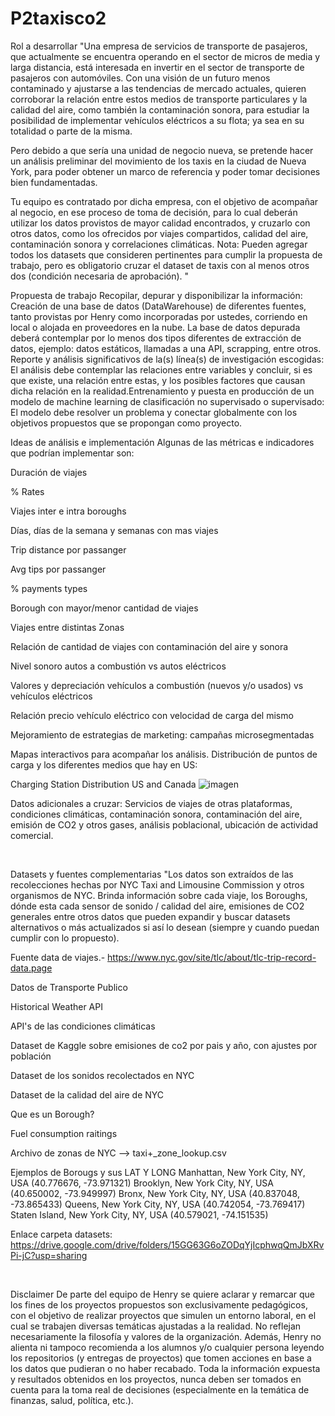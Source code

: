 # P2taxisco2

Rol a desarrollar
​"Una empresa de servicios de transporte de pasajeros, que actualmente se encuentra operando en el sector de micros de media y larga distancia, está interesada en invertir en el sector de transporte de pasajeros con automóviles. Con una visión de un futuro menos contaminado y ajustarse a las tendencias de mercado actuales, quieren corroborar la relación entre estos medios de transporte particulares y la calidad del aire, como también la contaminación sonora, para estudiar la posibilidad de implementar vehículos eléctricos a su flota; ya sea en su totalidad o parte de la misma.

​Pero debido a que sería una unidad de negocio nueva, se pretende hacer un análisis preliminar del movimiento de los taxis en la ciudad de Nueva York, para poder obtener un marco de referencia y poder tomar decisiones bien fundamentadas.

​Tu equipo es contratado por dicha empresa, con el objetivo de acompañar al negocio, en ese proceso de toma de decisión, para lo cual deberán utilizar los datos provistos de mayor calidad encontrados, y cruzarlo con otros datos, como los ofrecidos por viajes compartidos, calidad del aire, contaminación sonora y correlaciones climáticas. Nota: Pueden agregar todos los datasets que consideren pertinentes para cumplir la propuesta de trabajo, pero es obligatorio cruzar el dataset de taxis con al menos otros dos (condición necesaria de aprobación). "

Propuesta de trabajo
​Recopilar, depurar y disponibilizar la información: Creación de una base de datos (DataWarehouse) de diferentes fuentes, tanto provistas por Henry como incorporadas por ustedes, corriendo en local o alojada en proveedores en la nube. La base de datos depurada deberá contemplar por lo menos dos tipos diferentes de extracción de datos, ejemplo: datos estáticos, llamadas a una API, scrapping, entre otros.​Reporte y análisis significativos de la(s) línea(s) de investigación escogidas: El análisis debe contemplar las relaciones entre variables y concluir, si es que existe, una relación entre estas, y los posibles factores que causan dicha relación en la realidad.​Entrenamiento y puesta en producción de un modelo de machine learning de clasificación no supervisado o supervisado: El modelo debe resolver un problema y conectar globalmente con los objetivos propuestos que se propongan como proyecto.​

Ideas de análisis e implementación
​Algunas de las métricas e indicadores que podrían implementar son:

Duración de viajes

% Rates

Viajes inter e intra boroughs

Días, días de la semana y semanas con mas viajes

Trip distance por passanger

Avg tips por passanger

% payments types

Borough con mayor/menor cantidad de viajes

Viajes entre distintas Zonas

Relación de cantidad de viajes con contaminación del aire y sonora

Nivel sonoro autos a combustión vs autos eléctricos

Valores y depreciación vehículos a combustión (nuevos y/o usados) vs vehículos eléctricos

Relación precio vehículo eléctrico con velocidad de carga del mismo

Mejoramiento de estrategias de marketing: campañas microsegmentadas

Mapas interactivos para acompañar los análisis. Distribución de puntos de carga y los diferentes medios que hay en US:

Charging Station Distribution US and Canada
![imagen](https://github.com/LAMezaCaballero/P2taxisco2/assets/137646190/379b3643-33f0-45e7-9dcd-7c0624d971d1)


​Datos adicionales a cruzar: Servicios de viajes de otras plataformas, condiciones climáticas, contaminación sonora, contaminación del aire, emisión de CO2 y otros gases, análisis poblacional, ubicación de actividad comercial.

​

Datasets y fuentes complementarias
"Los datos son extraídos de las recolecciones hechas por NYC Taxi and Limousine Commission y otros organismos de NYC. Brinda información sobre cada viaje, los Boroughs, dónde esta cada sensor de sonido / calidad del aire, emisiones de CO2 generales entre otros datos que pueden expandir y buscar datasets alternativos o más actualizados si así lo desean (siempre y cuando puedan cumplir con lo propuesto).​​

Fuente data de viajes.- https://www.nyc.gov/site/tlc/about/tlc-trip-record-data.page

Datos de Transporte Publico

Historical Weather API

API's de las condiciones climáticas

Dataset de Kaggle sobre emisiones de co2 por pais y año, con ajustes por población

Dataset de los sonidos recolectados en NYC

Dataset de la calidad del aire de NYC

Que es un Borough?

Fuel consumption raitings

Archivo de zonas de NYC --> taxi+_zone_lookup.csv

Ejemplos de Borougs y sus LAT Y LONG Manhattan, New York City, NY, USA (40.776676, -73.971321) Brooklyn, New York City, NY, USA (40.650002, -73.949997) Bronx, New York City, NY, USA (40.837048, -73.865433) Queens, New York City, NY, USA (40.742054, -73.769417) Staten Island, New York City, NY, USA (40.579021, -74.151535)​

Enlace carpeta datasets: https://drive.google.com/drive/folders/15GG63G6oZODqYjIcphwqQmJbXRvPi-jC?usp=sharing

​

Disclaimer
De parte del equipo de Henry se quiere aclarar y remarcar que los fines de los proyectos propuestos son exclusivamente pedagógicos, con el objetivo de realizar proyectos que simulen un entorno laboral, en el cual se trabajen diversas temáticas ajustadas a la realidad. No reflejan necesariamente la filosofía y valores de la organización. Además, Henry no alienta ni tampoco recomienda a los alumnos y/o cualquier persona leyendo los repositorios (y entregas de proyectos) que tomen acciones en base a los datos que pudieran o no haber recabado. Toda la información expuesta y resultados obtenidos en los proyectos, nunca deben ser tomados en cuenta para la toma real de decisiones (especialmente en la temática de finanzas, salud, política, etc.).
